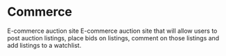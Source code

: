 # Commerce
E-commerce auction site
E-commerce auction site that will allow users to post auction listings, place bids on listings, comment on those listings and add listings to a watchlist.
